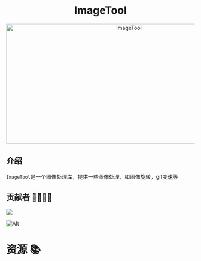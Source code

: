 # <h1 align="center">ImageTool</h1>
<div align="center">

<img src="https://socialify.git.ci/CandriaJS/ImageTool/image?description=1&forks=1&issues=1&language=1&name=1&owner=1&pulls=1&stargazers=1&theme=Light" alt="ImageTool" width="640" height="320" />

</div>


## 介绍

`ImageTool`是一个图像处理库，提供一些图像处理，如图像旋转，gif变速等


## 贡献者 👨‍💻👩‍💻

<a href="https://github.com/CandriaJS/ImageTool/graphs/contributors">
  <img src="https://contrib.rocks/image?repo=CandriaJS/ImageTool" />
</a>

![Alt](https://repobeats.axiom.co/api/embed/04d06e4e2d0cdfb7ef436a681dee7a2c83f199a6.svg "Repobeats analytics image")

# 资源 📚
